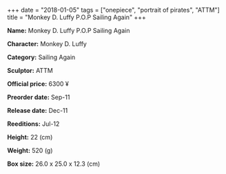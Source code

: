 +++
date = "2018-01-05"
tags = ["onepiece", "portrait of pirates", "ATTM"]
title = "Monkey D. Luffy P.O.P Sailing Again"
+++

**Name:** Monkey D. Luffy P.O.P Sailing Again

**Character:** Monkey D. Luffy

**Category:** Sailing Again 

**Sculptor:** ATTM

**Official price:** 6300 ¥

**Preorder date:** Sep-11

**Release date:** Dec-11

**Reeditions:** Jul-12

**Height:** 22 (cm)

**Weight:** 520 (g)

**Box size:** 26.0 x 25.0 x 12.3 (cm)




